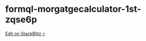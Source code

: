 # formql-morgatgecalculator-1st-zqse6p

[Edit on StackBlitz ⚡️](https://stackblitz.com/edit/formql-morgatgecalculator-1st-zqse6p)